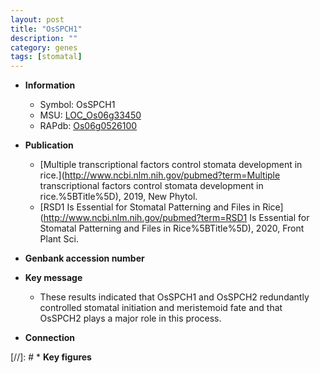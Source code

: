 ```yaml
---
layout: post
title: "OsSPCH1"
description: ""
category: genes
tags: [stomatal]
---
```


* **Information**  
    + Symbol: OsSPCH1  
    + MSU: [LOC_Os06g33450](http://rice.uga.edu/cgi-bin/ORF_infopage.cgi?orf=LOC_Os06g33450)  
    + RAPdb: [Os06g0526100](https://rapdb.dna.affrc.go.jp/locus/?name=Os06g0526100)  

* **Publication**  
    + [Multiple transcriptional factors control stomata development in rice.](http://www.ncbi.nlm.nih.gov/pubmed?term=Multiple transcriptional factors control stomata development in rice.%5BTitle%5D), 2019, New Phytol.
    + [RSD1 Is Essential for Stomatal Patterning and Files in Rice](http://www.ncbi.nlm.nih.gov/pubmed?term=RSD1 Is Essential for Stomatal Patterning and Files in Rice%5BTitle%5D), 2020, Front Plant Sci.

* **Genbank accession number**  

* **Key message**  
    + These results indicated that OsSPCH1 and OsSPCH2 redundantly controlled stomatal initiation and meristemoid fate and that OsSPCH2 plays a major role in this process.

* **Connection**  

[//]: # * **Key figures**  


